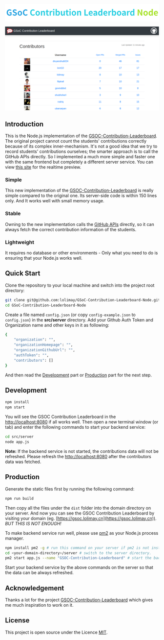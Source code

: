 
<p align="center"><img src="./docs/images/logo.png"></p>

![](./docs/images/demo.png)

## Introduction

This is the Node.js implementation of the [GSOC-Contribution-Leaderboard](https://github.com/shubhsherl/GSoC-Contribution-Leaderboard/). The original project cannot count the students' contributions correctly because of its complex inner-mechanism. It's not a good idea that we try to record students' contributions ourselves; the smarter approach is to call the GitHub APIs directly. So I implemented a much more simple and faster one with the same frontend but completely a different server service. You can view [this site](https://gsoc.lolimay.cn) for the realtime preview.

### Simple
This new implementation of the [GSOC-Contribution-Leaderboard](https://gsoc.lolimay.cn) is really simple compared to the original one. Its server-side code is within 150 lines only. And It works well with small memory usage.

### Stable
Owning to the new implementation calls the [GitHub APIs](https://developer.github.com/v3/) directly, so it can always fetch the correct contribution information of the students.

### Lightweight
It requires no database or other environments - Only what you need to do is ensuring that your Node.js works well.

## Quick Start
Clone the repository to your local machine and switch into the project root directory:
````bash
git clone git@github.com:lolimay/GSoC-Contribution-Leaderboard-Node.git
cd GSoC-Contribution-Leaderboard-Node
````
Create a file named `config.json` (or copy `config-example.json` to `config.json`) in the **src/server** directory. Add your Github Auth Token and Organization name and other keys in it as following:
````bash
{
    "organization": "",
    "organizationHomepage": "",
    "organizationGithubUrl": "",
    "authToken": "",
    "contributors": []
}
````
And then read the [Development](#development) part or [Production](#production) part for the next step.
## Development
````bash
npm install
npm start
````
You will see the GSOC Contribution Leaderboard in the [http://localhost:8080](http://localhost:8080) if all works well. Then open a new terminal window (or tab) and enter the following commands to start your backend service:
````bash
cd src/server
node app.js
````
**Note:** If the backend service is not started, the contributions data will not be refreshed. Please refresh the [http://localhost:8080](http://localhost:8080) after the contributors data was fetched.

## Production
Generate the static files first by running the following command:
````bash
npm run build
````
Then copy all the files under the `dist` folder into the domain directory on your server. And now you can see the GSOC Contribution Leaderboard by visiting your domain (eg. [https://gsoc.lolimay.cn](https://gsoc.lolimay.cn)). *BUT THIS IS NOT ENOUGH!*

To make backend service run well, please use [pm2](http://pm2.keymetrics.io/) as your Node.js process manager.
````bash
npm install pm2 -g # run this command on your server if pm2 is not installed.
cd <your-domain-directory>/server # switch to the server directory.
pm2 start app.js --name "GSOC-Contribution-Leaderboard" # start the backend service
````
Start your backend service by the above commands on the server so that the data can be always refreshed.

## Acknowledgement
Thanks a lot for the project [GSOC-Contribution-Leaderboard](https://github.com/shubhsherl/GSoC-Contribution-Leaderboard/) which gives me much inspiration to work on it.

## License
This project is open source under the Licence [MIT](./LICENSE).
